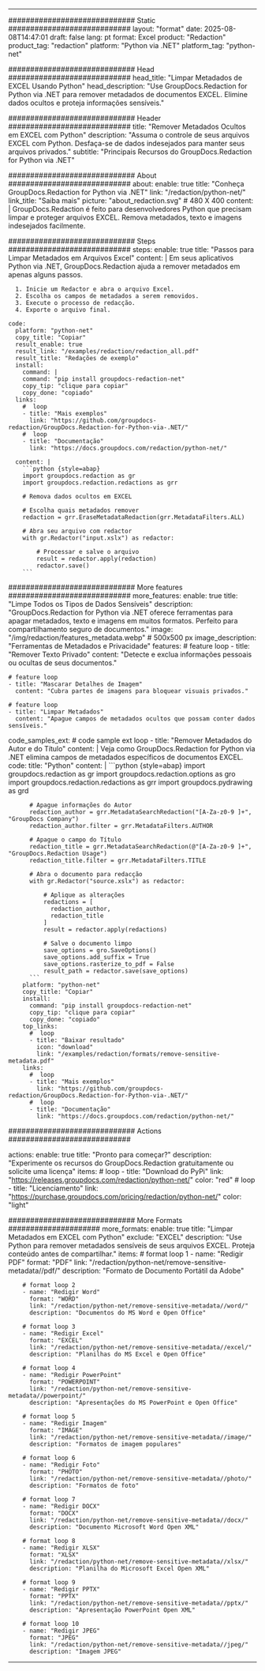 
---
############################# Static ############################
layout: "format"
date:  2025-08-08T14:47:01
draft: false
lang: pt
format: Excel
product: "Redaction"
product_tag: "redaction"
platform: "Python via .NET"
platform_tag: "python-net"

############################# Head ############################
head_title: "Limpar Metadados de EXCEL Usando Python"
head_description: "Use GroupDocs.Redaction for Python via .NET para remover metadados de documentos EXCEL. Elimine dados ocultos e proteja informações sensíveis."

############################# Header ############################
title: "Remover Metadados Ocultos em EXCEL com Python" 
description: "Assuma o controle de seus arquivos EXCEL com Python. Desfaça-se de dados indesejados para manter seus arquivos privados."
subtitle: "Principais Recursos do GroupDocs.Redaction for Python via .NET" 

############################# About ############################
about:
    enable: true
    title: "Conheça GroupDocs.Redaction for Python via .NET"
    link: "/redaction/python-net/"
    link_title: "Saiba mais"
    picture: "about_redaction.svg" # 480 X 400
    content: |
       GroupDocs.Redaction é feito para desenvolvedores Python que precisam limpar e proteger arquivos EXCEL. Remova metadados, texto e imagens indesejados facilmente.

############################# Steps ############################
steps:
    enable: true
    title: "Passos para Limpar Metadados em Arquivos Excel"
    content: |
      Em seus aplicativos Python via .NET, GroupDocs.Redaction ajuda a remover metadados em apenas alguns passos.
      
      1. Inicie um Redactor e abra o arquivo Excel.
      2. Escolha os campos de metadados a serem removidos.
      3. Execute o processo de redacção.
      4. Exporte o arquivo final.
   
    code:
      platform: "python-net"
      copy_title: "Copiar"
      result_enable: true
      result_link: "/examples/redaction/redaction_all.pdf"
      result_title: "Redações de exemplo"
      install:
        command: |
        command: "pip install groupdocs-redaction-net"
        copy_tip: "clique para copiar"
        copy_done: "copiado"
      links:
        #  loop
        - title: "Mais exemplos"
          link: "https://github.com/groupdocs-redaction/GroupDocs.Redaction-for-Python-via-.NET/"
        #  loop
        - title: "Documentação"
          link: "https://docs.groupdocs.com/redaction/python-net/"
          
      content: |
        ```python {style=abap}
        import groupdocs.redaction as gr
        import groupdocs.redaction.redactions as grr

        # Remova dados ocultos em EXCEL

        # Escolha quais metadados remover
        redaction = grr.EraseMetadataRedaction(grr.MetadataFilters.ALL)

        # Abra seu arquivo com redactor
        with gr.Redactor("input.xslx") as redactor:

            # Processar e salve o arquivo
            result = redactor.apply(redaction)
            redactor.save()
        ```            


############################# More features ############################
more_features:
  enable: true
  title: "Limpe Todos os Tipos de Dados Sensíveis"
  description: "GroupDocs.Redaction for Python via .NET oferece ferramentas para apagar metadados, texto e imagens em muitos formatos. Perfeito para compartilhamento seguro de documentos."
  image: "/img/redaction/features_metadata.webp" # 500x500 px
  image_description: "Ferramentas de Metadados e Privacidade"
  features:
    # feature loop
    - title: "Remover Texto Privado"
      content: "Detecte e exclua informações pessoais ou ocultas de seus documentos."

    # feature loop
    - title: "Mascarar Detalhes de Imagem"
      content: "Cubra partes de imagens para bloquear visuais privados."

    # feature loop
    - title: "Limpar Metadados"
      content: "Apague campos de metadados ocultos que possam conter dados sensíveis."
      
  code_samples_ext:
    # code sample ext loop
    - title: "Remover Metadados do Autor e do Título"
      content: |
        Veja como GroupDocs.Redaction for Python via .NET elimina campos de metadados específicos de documentos EXCEL.
      code:
        title: "Python"
        content: |
          ```python {style=abap}
          import groupdocs.redaction as gr
          import groupdocs.redaction.options as gro
          import groupdocs.redaction.redactions as grr
          import groupdocs.pydrawing as grd

          # Apague informações do Autor
          redaction_author = grr.MetadataSearchRedaction("[A-Za-z0-9 ]+", "GroupDocs Company")
          redaction_author.filter = grr.MetadataFilters.AUTHOR

          # Apague o campo do Título
          redaction_title = grr.MetadataSearchRedaction(@"[A-Za-z0-9 ]+", "GroupDocs.Redaction Usage")
          redaction_title.filter = grr.MetadataFilters.TITLE

          # Abra o documento para redacção
          with gr.Redactor("source.xslx") as redactor:

              # Aplique as alterações
              redactions = [
                redaction_author,
                redaction_title
              ]
              result = redactor.apply(redactions)

              # Salve o documento limpo
              save_options = gro.SaveOptions()
              save_options.add_suffix = True
              save_options.rasterize_to_pdf = False
              result_path = redactor.save(save_options)
          ```
        platform: "python-net"
        copy_title: "Copiar"
        install:
          command: "pip install groupdocs-redaction-net"
          copy_tip: "clique para copiar"
          copy_done: "copiado"
        top_links:
          #  loop
          - title: "Baixar resultado"
            icon: "download"
            link: "/examples/redaction/formats/remove-sensitive-metadata.pdf"
        links:
          #  loop
          - title: "Mais exemplos"
            link: "https://github.com/groupdocs-redaction/GroupDocs.Redaction-for-Python-via-.NET/"
          #  loop
          - title: "Documentação"
            link: "https://docs.groupdocs.com/redaction/python-net/"


############################# Actions ############################

actions:
  enable: true
  title: "Pronto para começar?"
  description: "Experimente os recursos do GroupDocs.Redaction gratuitamente ou solicite uma licença"
  items:
    #  loop
    - title: "Download do PyPi"
      link: "https://releases.groupdocs.com/redaction/python-net/"
      color: "red"
        #  loop
    - title: "Licenciamento"
      link: "https://purchase.groupdocs.com/pricing/redaction/python-net/"
      color: "light"


############################# More Formats #####################
more_formats:
    enable: true
    title: "Limpar Metadados em EXCEL com Python"
    exclude: "EXCEL"
    description: "Use Python para remover metadados sensíveis de seus arquivos EXCEL. Proteja conteúdo antes de compartilhar."
    items: 
        # format loop 1
        - name: "Redigir PDF"
          format: "PDF"
          link: "/redaction/python-net/remove-sensitive-metadata//pdf/"
          description: "Formato de Documento Portátil da Adobe"

        # format loop 2
        - name: "Redigir Word"
          format: "WORD"
          link: "/redaction/python-net/remove-sensitive-metadata//word/"
          description: "Documentos do MS Word e Open Office"
          
        # format loop 3
        - name: "Redigir Excel"
          format: "EXCEL"
          link: "/redaction/python-net/remove-sensitive-metadata//excel/"
          description: "Planilhas do MS Excel e Open Office"

        # format loop 4
        - name: "Redigir PowerPoint"
          format: "POWERPOINT"
          link: "/redaction/python-net/remove-sensitive-metadata//powerpoint/"
          description: "Apresentações do MS PowerPoint e Open Office"

        # format loop 5
        - name: "Redigir Imagem"
          format: "IMAGE"
          link: "/redaction/python-net/remove-sensitive-metadata//image/"
          description: "Formatos de imagem populares"

        # format loop 6
        - name: "Redigir Foto"
          format: "PHOTO"
          link: "/redaction/python-net/remove-sensitive-metadata//photo/"
          description: "Formatos de foto"

        # format loop 7
        - name: "Redigir DOCX"
          format: "DOCX"
          link: "/redaction/python-net/remove-sensitive-metadata//docx/"
          description: "Documento Microsoft Word Open XML"
          
        # format loop 8
        - name: "Redigir XLSX"
          format: "XLSX"
          link: "/redaction/python-net/remove-sensitive-metadata//xlsx/"
          description: "Planilha do Microsoft Excel Open XML"
          
        # format loop 9
        - name: "Redigir PPTX"
          format: "PPTX"
          link: "/redaction/python-net/remove-sensitive-metadata//pptx/"
          description: "Apresentação PowerPoint Open XML"

        # format loop 10
        - name: "Redigir JPEG"
          format: "JPEG"
          link: "/redaction/python-net/remove-sensitive-metadata//jpeg/"
          description: "Imagem JPEG"


---